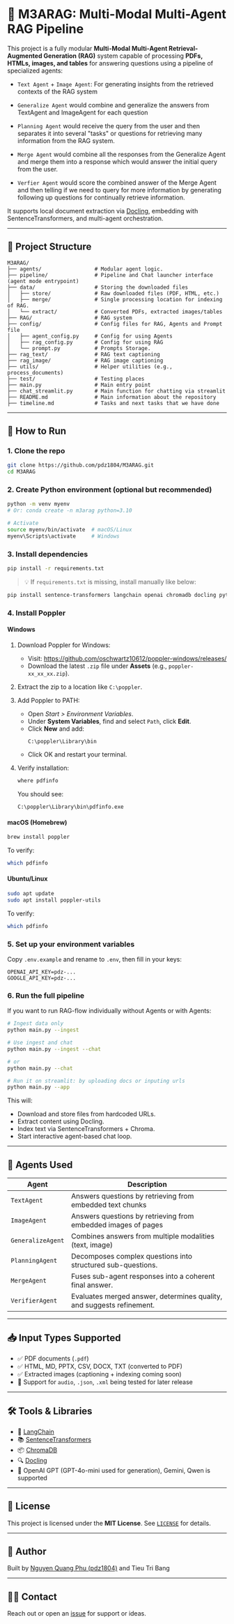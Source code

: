 
# 🤖 M3ARAG: Multi-Modal Multi-Agent RAG Pipeline

This project is a fully modular **Multi-Modal Multi-Agent Retrieval-Augmented Generation (RAG)** system capable of processing **PDFs, HTMLs, images, and tables** for answering questions using a pipeline of specialized agents:

- `Text Agent` + `Image Agent`: For generating insights from the retrieved contexts of the RAG system 

- `Generalize Agent` would combine and generalize the answers from TextAgent and ImageAgent for each question

- `Planning Agent` would receive the query from the user and then separates it into several "tasks" or questions for retrieving many information from the RAG system. 

- `Merge Agent` would combine all the responses from the Generalize Agent and merge them into a response which would answer the initial query from the user.

- `Verfier Agent` would score the combined answer of the Merge Agent and then telling if we need to query for more information by generating following up questions for continually retrieve information. 

It supports local document extraction via [Docling](https://github.com/ds4sd/docling), embedding with SentenceTransformers, and multi-agent orchestration.

---

## 📁 Project Structure

```
M3ARAG/
├── agents/                 # Modular agent logic.
├── pipeline/               # Pipeline and Chat launcher interface (agent mode entrypoint)
├── data/                   # Storing the downloaded files
│   ├── store/              # Raw downloaded files (PDF, HTML, etc.)
│   ├── merge/              # Single processing location for indexing of RAG.
│   └── extract/            # Converted PDFs, extracted images/tables
├── RAG/                    # RAG system
├── config/                 # Config files for RAG, Agents and Prompt file
│   ├── agent_config.py     # Config for using Agents
│   ├── rag_config.py       # Config for using RAG
│   └── prompt.py           # Prompts Storage.
├── rag_text/               # RAG text captioning
├── rag_image/              # RAG image captioning
├── utils/                  # Helper utilities (e.g., process_documents)
├── test/                   # Testing places
├── main.py                 # Main entry point
├── chat_streamlit.py       # Main function for chatting via streamlit
├── README.md               # Main information about the repository
├── timeline.md             # Tasks and next tasks that we have done
```

---

## 🚀 How to Run

### 1. Clone the repo

```bash
git clone https://github.com/pdz1804/M3ARAG.git
cd M3ARAG
```

### 2. Create Python environment (optional but recommended)

```bash
python -m venv myenv
# Or: conda create -n m3arag python=3.10

# Activate
source myenv/bin/activate  # macOS/Linux
myenv\Scripts\activate     # Windows
```

### 3. Install dependencies

```bash
pip install -r requirements.txt
```

> 💡 If `requirements.txt` is missing, install manually like below:

```bash
pip install sentence-transformers langchain openai chromadb docling python-dotenv
```

### 4. Install Poppler

#### Windows

1. Download Poppler for Windows:
   - Visit: https://github.com/oschwartz10612/poppler-windows/releases/
   - Download the latest `.zip` file under **Assets** (e.g., `poppler-xx_xx_xx.zip`).

2. Extract the zip to a location like `C:\poppler`.

3. Add Poppler to PATH:
   - Open *Start > Environment Variables*.
   - Under **System Variables**, find and select `Path`, click **Edit**.
   - Click **New** and add:
     ```
     C:\poppler\Library\bin
     ```
   - Click OK and restart your terminal.

4. Verify installation:
   ```bash
   where pdfinfo
   ```
   You should see:
   ```
   C:\poppler\Library\bin\pdfinfo.exe
   ```

#### macOS (Homebrew)

```bash
brew install poppler
```

To verify:
```bash
which pdfinfo
```

#### Ubuntu/Linux

```bash
sudo apt update
sudo apt install poppler-utils
```

To verify:
```bash
which pdfinfo
```

### 5. Set up your environment variables

Copy `.env.example` and rename to `.env`, then fill in your keys:

```env
OPENAI_API_KEY=pdz-...
GOOGLE_API_KEY=pdz-...
```

### 6. Run the full pipeline

If you want to run RAG-flow individually without Agents or with Agents:

```bash
# Ingest data only
python main.py --ingest

# Use ingest and chat 
python main.py --ingest --chat

# or
python main.py --chat

# Run it on streamlit: by uploading docs or inputing urls
python main.py --app
```

This will:
- Download and store files from hardcoded URLs.
- Extract content using Docling.
- Index text via SentenceTransformers + Chroma.
- Start interactive agent-based chat loop.

---

## 🧠 Agents Used

| Agent            | Description |
|------------------|-------------|
| `TextAgent`      | Answers questions by retrieving from embedded text chunks |
| `ImageAgent`      | Answers questions by retrieving from embedded images of pages |
| `GeneralizeAgent`| Combines answers from multiple modalities (text, image) |
| `PlanningAgent` |     Decomposes complex questions into structured sub-questions. |
| `MergeAgent` |        Fuses sub-agent responses into a coherent final answer. |
| `VerifierAgent` |    Evaluates merged answer, determines quality, and suggests refinement. |

---

## 📥 Input Types Supported

- ✅ PDF documents (`.pdf`)
- ✅ HTML, MD, PPTX, CSV, DOCX, TXT (converted to PDF)
- ✅ Extracted images (captioning + indexing coming soon)
- 🧪 Support for `audio`, `.json`, `.xml` being tested for later release

---

## 🛠 Tools & Libraries

- 🧱 [LangChain](https://www.langchain.com/)
- 📚 [SentenceTransformers](https://www.sbert.net/)
- 📦 [ChromaDB](https://www.trychroma.com/)
- 🔍 [Docling](https://github.com/ds4sd/docling)
- 🤖 OpenAI GPT (GPT-4o-mini used for generation), Gemini, Qwen is supported

---

## 📄 License

This project is licensed under the **MIT License**. See [`LICENSE`](./LICENSE) for details.

---

## 🧠 Author

Built by [Nguyen Quang Phu (pdz1804)](https://github.com/pdz1804) and Tieu Tri Bang 

---

## 🙋‍♂️ Contact

Reach out or open an [issue](https://github.com/pdz1804/M3ARAG/issues) for support or ideas.


